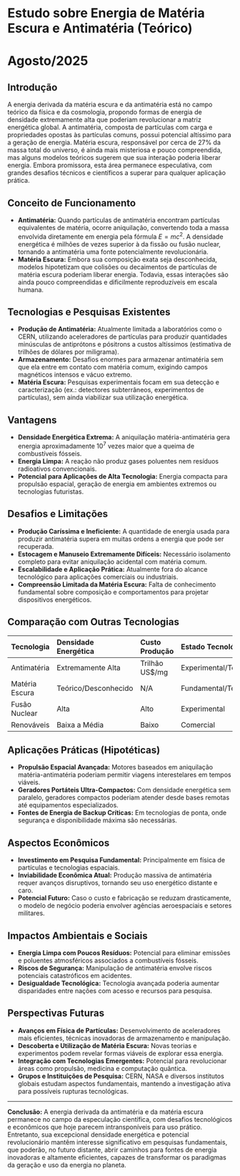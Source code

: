 # Estudo sobre Energia de Matéria Escura e Antimatéria (Teórico)
# Agosto/2025

## Introdução

A energia derivada da matéria escura e da antimatéria está no campo teórico da física e da cosmologia, propondo formas de energia de densidade extremamente alta que poderiam revolucionar a matriz energética global. A antimatéria, composta de partículas com carga e propriedades opostas às partículas comuns, possui potencial altíssimo para a geração de energia. Matéria escura, responsável por cerca de 27% da massa total do universo, é ainda mais misteriosa e pouco compreendida, mas alguns modelos teóricos sugerem que sua interação poderia liberar energia. Embora promissora, esta área permanece especulativa, com grandes desafios técnicos e científicos a superar para qualquer aplicação prática.

## Conceito de Funcionamento

- **Antimatéria:** Quando partículas de antimatéria encontram partículas equivalentes de matéria, ocorre aniquilação, convertendo toda a massa envolvida diretamente em energia pela fórmula $E=mc^2$. A densidade energética é milhões de vezes superior à da fissão ou fusão nuclear, tornando a antimatéria uma fonte potencialmente revolucionária.
- **Matéria Escura:** Embora sua composição exata seja desconhecida, modelos hipotetizam que colisões ou decaimentos de partículas de matéria escura poderiam liberar energia. Todavia, essas interações são ainda pouco compreendidas e dificilmente reproduzíveis em escala humana.


## Tecnologias e Pesquisas Existentes

- **Produção de Antimatéria:** Atualmente limitada a laboratórios como o CERN, utilizando aceleradores de partículas para produzir quantidades minúsculas de antiprótons e pósitrons a custos altíssimos (estimativa de trilhões de dólares por miligrama).
- **Armazenamento:** Desafios enormes para armazenar antimatéria sem que ela entre em contato com matéria comum, exigindo campos magnéticos intensos e vácuo extremo.
- **Matéria Escura:** Pesquisas experimentais focam em sua detecção e caracterização (ex.: detectores subterrâneos, experimentos de partículas), sem ainda viabilizar sua utilização energética.


## Vantagens

- **Densidade Energética Extrema:** A aniquilação matéria-antimatéria gera energia aproximadamente $10^7$ vezes maior que a queima de combustíveis fósseis.
- **Energia Limpa:** A reação não produz gases poluentes nem resíduos radioativos convencionais.
- **Potencial para Aplicações de Alta Tecnologia:** Energia compacta para propulsão espacial, geração de energia em ambientes extremos ou tecnologias futuristas.


## Desafios e Limitações

- **Produção Caríssima e Ineficiente:** A quantidade de energia usada para produzir antimatéria supera em muitas ordens a energia que pode ser recuperada.
- **Estocagem e Manuseio Extremamente Difíceis:** Necessário isolamento completo para evitar aniquilação acidental com matéria comum.
- **Escalabilidade e Aplicação Prática:** Atualmente fora do alcance tecnológico para aplicações comerciais ou industriais.
- **Compreensão Limitada da Matéria Escura:** Falta de conhecimento fundamental sobre composição e comportamentos para projetar dispositivos energéticos.


## Comparação com Outras Tecnologias

| Tecnologia | Densidade Energética | Custo Produção | Estado Tecnológico | Viabilidade Comercial |
| :-- | :-- | :-- | :-- | :-- |
| Antimatéria | Extremamente Alta | Trilhão US\$/mg | Experimental/Teórico | Muito Baixa |
| Matéria Escura | Teórico/Desconhecido | N/A | Fundamental/Teórico | N/A |
| Fusão Nuclear | Alta | Alto | Experimental | Futuro próximo |
| Renováveis | Baixa a Média | Baixo | Comercial | Alta |

## Aplicações Práticas (Hipotéticas)

- **Propulsão Espacial Avançada:** Motores baseados em aniquilação matéria-antimatéria poderiam permitir viagens interestelares em tempos viáveis.
- **Geradores Portáteis Ultra-Compactos:** Com densidade energética sem paralelo, geradores compactos poderiam atender desde bases remotas até equipamentos especializados.
- **Fontes de Energia de Backup Críticas:** Em tecnologias de ponta, onde segurança e disponibilidade máxima são necessárias.


## Aspectos Econômicos

- **Investimento em Pesquisa Fundamental:** Principalmente em física de partículas e tecnologias espaciais.
- **Inviabilidade Econômica Atual:** Produção massiva de antimatéria requer avanços disruptivos, tornando seu uso energético distante e caro.
- **Potencial Futuro:** Caso o custo e fabricação se reduzam drasticamente, o modelo de negócio poderia envolver agências aeroespaciais e setores militares.


## Impactos Ambientais e Sociais

- **Energia Limpa com Poucos Resíduos:** Potencial para eliminar emissões e poluentes atmosféricos associados a combustíveis fósseis.
- **Riscos de Segurança:** Manipulação de antimatéria envolve riscos potenciais catastróficos em acidentes.
- **Desigualdade Tecnológica:** Tecnologia avançada poderia aumentar disparidades entre nações com acesso e recursos para pesquisa.


## Perspectivas Futuras

- **Avanços em Física de Partículas:** Desenvolvimento de aceleradores mais eficientes, técnicas inovadoras de armazenamento e manipulação.
- **Descoberta e Utilização de Matéria Escura:** Novas teorias e experimentos podem revelar formas viáveis de explorar essa energia.
- **Integração com Tecnologias Emergentes:** Potencial para revolucionar áreas como propulsão, medicina e computação quântica.
- **Grupos e Instituições de Pesquisa:** CERN, NASA e diversos institutos globais estudam aspectos fundamentais, mantendo a investigação ativa para possíveis rupturas tecnológicas.

***

**Conclusão:** A energia derivada da antimatéria e da matéria escura permanece no campo da especulação científica, com desafios tecnológicos e econômicos que hoje parecem intransponíveis para uso prático. Entretanto, sua excepcional densidade energética e potencial revolucionário mantêm interesse significativo em pesquisas fundamentais, que poderão, no futuro distante, abrir caminhos para fontes de energia inovadoras e altamente eficientes, capazes de transformar os paradigmas da geração e uso da energia no planeta.

